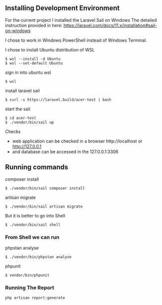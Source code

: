 
## Installing Development Environment


For the current project I installed the Laravel Sail on Windows
The detailed instruction provided in here: https://laravel.com/docs/11.x/installation#sail-on-windows

I chose to work in Windows PowerShell instead of Windows Terminal.

I chose to install Ubuntu distribution of WSL

    $ wsl --install -d Ubuntu
    $ wsl --set-default Ubuntu
sign in into ubuntu wsl

    $ wsl
install laravel sail

    $ curl -s https://laravel.build/acer-test | bash
start the sail

    $ cd acer-test
    $ ./vendor/bin/sail up

Checks
  -  web application can be checked in a browser http://localhost or http://127.0.0.1
  -  and database can be accessed in the 127.0.0.1:3306

## Running commands


composer install

    $ ./vendor/bin/sail composer install
artisan migrate

    $ ./vendor/bin/sail artisan migrate

But it is better to go into Shell

    $ ./vendor/bin/sail shell

### From Shell we can run

phpstan analyse

    $ ./vendor/bin/phpstan analyse

phpunit

    $ vendor/bin/phpunit

### Running The Report

    php artisan report:generate

#
